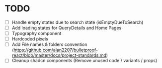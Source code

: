 # TODO

- [ ] Handle empty states due to search state (isEmptyDueToSearch)
- [ ] Add loading states for QueryDetails and Home Pages
- [ ] Typography component
- [ ] Hardcoded pixels
- [ ] Add File names & folders convention (https://github.com/alan2207/bulletproof-react/blob/master/docs/project-standards.md)
- [ ] Cleanup shadcn components (Remove unused code / variants / props)
